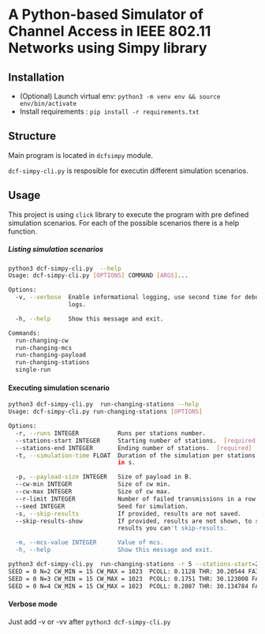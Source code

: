 # A Python-based Simulator of Channel Access in IEEE 802.11 Networks using Simpy library

## Installation

- (Optional) Launch virtual env: `python3 -m venv env && source env/bin/activate`
- Install requirements : `pip install -r requirements.txt`

## Structure

Main program is located in `dcfsimpy` module.

`dcf-simpy-cli.py` is resposible for executin different simulation scenarios.

## Usage

This project is using `click` library to execute the program with pre defined simulation scenarios. For each of the possible scenarios there is a help function.

##### Listing simulation scenarios 

```bash
python3 dcf-simpy-cli.py  --help                                                              
Usage: dcf-simpy-cli.py [OPTIONS] COMMAND [ARGS]...

Options:
  -v, --verbose  Enable informational logging, use second time for debugging
                 logs.

  -h, --help     Show this message and exit.

Commands:
  run-changing-cw
  run-changing-mcs
  run-changing-payload
  run-changing-stations
  single-run
```

#### Executing simulation scenario

```bash
python3 dcf-simpy-cli.py  run-changing-stations --help
Usage: dcf-simpy-cli.py run-changing-stations [OPTIONS]

Options:
  -r, --runs INTEGER           Runs per stations number.
  --stations-start INTEGER     Starting number of stations.  [required]
  --stations-end INTEGER       Ending number of stations.  [required]
  -t, --simulation-time FLOAT  Duration of the simulation per stations number
                               in s.

  -p, --payload-size INTEGER   Size of payload in B.
  --cw-min INTEGER             Size of cw min.
  --cw-max INTEGER             Size of cw max.
  --r-limit INTEGER            Number of failed transmissions in a row.
  --seed INTEGER               Seed for simulation.
  -s, --skip-results           If provided, results are not saved.
  --skip-results-show          If provided, results are not shown, to show
                               results you can't skip-results.

  -m, --mcs-value INTEGER      Value of mcs.
  -h, --help                   Show this message and exit.
```

```bash
python3 dcf-simpy-cli.py  run-changing-stations -r 5 --stations-start=2 --stations-end=4 -t 1 
SEED = 0 N=2 CW_MIN = 15 CW_MAX = 1023  PCOLL: 0.1128 THR: 30.20544 FAILED_TRANSMISSIONS: 326 SUCCEEDED_TRANSMISSION 2565
SEED = 0 N=3 CW_MIN = 15 CW_MAX = 1023  PCOLL: 0.1751 THR: 30.123008 FAILED_TRANSMISSIONS: 543 SUCCEEDED_TRANSMISSION 2558
SEED = 0 N=4 CW_MIN = 15 CW_MAX = 1023  PCOLL: 0.2087 THR: 30.134784 FAILED_TRANSMISSIONS: 675 SUCCEEDED_TRANSMISSION 2559
```

#### Verbose mode

Just add -v or -vv after `python3 dcf-simpy-cli.py`